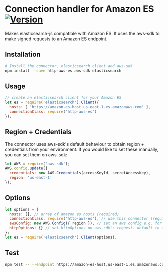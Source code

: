 # Connection handler for Amazon ES [<img title="Version" src="https://img.shields.io/npm/v/http-aws-es.svg?style=flat-square" />](https://www.npmjs.org/package/http-aws-es)
Makes elasticsearch-js compatible with Amazon ES. It uses the aws-sdk to make signed requests to an Amazon ES endpoint.

## Installation
```bash
# Install the connector, elasticsearch client and aws-sdk
npm install --save http-aws-es aws-sdk elasticsearch
```

## Usage
```javascript
// create an elasticsearch client for your Amazon ES
let es = require('elasticsearch').Client({
  hosts: [ 'https://amazon-es-host.us-east-1.es.amazonaws.com' ],
  connectionClass: require('http-aws-es')
});
```

## Region + Credentials
The connector uses aws-sdk's default behaviour to obtain region + credentials from your environment. If you would like to set these manually, you can set them on aws-sdk:

```javascript
let AWS = require('aws-sdk');
AWS.config.update({
  credentials: new AWS.Credentials(accessKeyId, secretAccessKey),
  region: 'us-east-1'
});
```

## Options
```javascript
let options = {
  hosts: [], // array of amazon es hosts (required)
  connectionClass: require('http-aws-es'), // use this connector (required)
  awsConfig: new AWS.Config({ region }), // set an aws config e.g. for multiple clients to different regions
  httpOptions: {} // set httpOptions on aws-sdk's request. default to aws-sdk's config.httpOptions
};
let es = require('elasticsearch').Client(options);
```

## Test
```bash
npm test -- --endpoint https://amazon-es-host.us-east-1.es.amazonaws.com --region us-east-1
```
